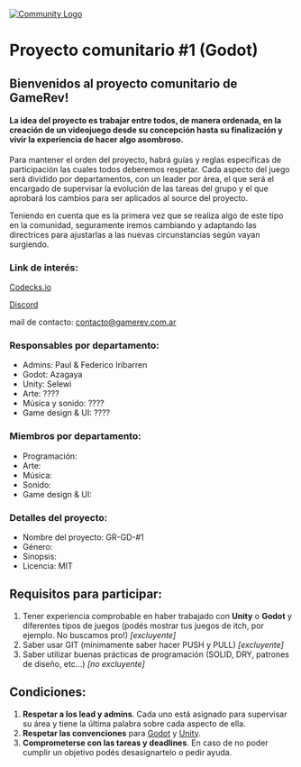 
[![Community Logo](https://i.ibb.co/r4BqnSk/Comunidad-Proyecto.jpg)](https://gamerev.com.ar/)

# Proyecto comunitario #1 (Godot)

## Bienvenidos al proyecto comunitario de GameRev!

#### La idea del proyecto es trabajar entre todos, de manera ordenada, en la creación de un videojuego desde su concepción hasta su finalización y vivir la experiencia de hacer algo asombroso.

Para mantener el orden del proyecto, habrá guías y reglas específicas de participación las cuales todos deberemos respetar. Cada aspecto del juego será dividido por departamentos, con un leader por área, el que será el encargado de supervisar la evolución de las tareas del grupo y el que aprobará los cambios para ser aplicados al source del proyecto. 

Teniendo en cuenta que es la primera vez que se realiza algo de este tipo en la comunidad, seguramente iremos cambiando y adaptando las directrices para ajustarlas a las nuevas circunstancias según vayan surgiendo.

### Link de interés:

[Codecks.io](https://gamerev.codecks.io)

[Discord](https://discord.gg/KrtbfaQ)

mail de contacto: contacto@gamerev.com.ar

### Responsables por departamento:

* Admins: Paul & Federico Iribarren
* Godot: Azagaya
* Unity: Selewi
* Arte: ????
* Música y sonido: ????
* Game design & UI: ????

### Miembros por departamento:

* Programación:
* Arte:
* Música:
* Sonido:
* Game design & UI:

### Detalles del proyecto:

* Nombre del proyecto: GR-GD-#1
* Género:
* Sinopsis:
* Licencia: MIT

## Requisitos para participar:

1. Tener experiencia comprobable en haber trabajado con **Unity** o **Godot** y diferentes tipos de juegos (podés mostrar tus juegos de itch, por ejemplo. No buscamos pro!) *[excluyente]*
2. Saber usar GIT (mínimamente saber hacer PUSH y PULL) *[excluyente]*
3. Saber utilizar buenas prácticas de programación (SOLID, DRY, patrones de diseño, etc...) *[no excluyente]*

## Condiciones:

1. **Respetar a los lead y admins**. Cada uno está asignado para supervisar su área y tiene la última palabra sobre cada aspecto de ella.
2. **Respetar las convenciones** para [Godot](https://docs.godotengine.org/en/stable/getting_started/scripting/gdscript/gdscript_styleguide.html) y [Unity](https://wiki.unity3d.com/index.php/Csharp_Coding_Guidelines).
3. **Comprometerse con las tareas y deadlines**. En caso de no poder cumplir un objetivo podés desasignartelo o pedir ayuda.
